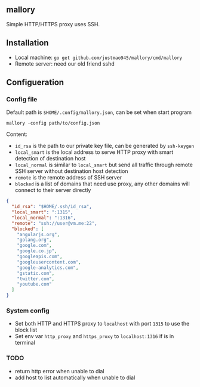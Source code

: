 ## mallory
Simple HTTP/HTTPS proxy uses SSH.


## Installation
* Local machine: `go get github.com/justmao945/mallory/cmd/mallory`
* Remote server: need our old friend sshd


## Configueration
### Config file
Default path is `$HOME/.config/mallory.json`, can be set when start program
```
mallory -config path/to/config.json
```

Content:
* `id_rsa` is the path to our private key file, can be generated by `ssh-keygen`
* `local_smart` is the local address to serve HTTP proxy with smart detection of destination host
* `local_normal` is similar to `local_smart` but send all traffic through remote SSH server without destination host detection
* `remote` is the remote address of SSH server
* `blocked` is a list of domains that need use proxy, any other domains will connect to their server directly

```json
{
  "id_rsa": "$HOME/.ssh/id_rsa",
  "local_smart": ":1315",
  "local_normal": ":1316",
  "remote": "ssh://user@vm.me:22",
  "blocked": [
    "angularjs.org",
    "golang.org",
    "google.com",
    "google.co.jp",
    "googleapis.com",
    "googleusercontent.com",
    "google-analytics.com",
    "gstatic.com",
    "twitter.com",
    "youtube.com"
  ]
}
```

### System config
* Set both HTTP and HTTPS proxy to `localhost` with port `1315` to use the block list
* Set env var `http_proxy` and `https_proxy` to `localhost:1316` if is in terminal


### TODO
* return http error when unable to dial
* add host to list automatically when unable to dial
